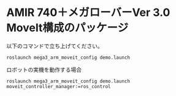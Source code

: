 # AMIR 740＋メガローバーVer 3.0　MoveIt構成のパッケージ

以下のコマンドで立ち上げてください。
```
roslaunch mega3_arm_moveit_config demo.launch
```

ロボットの実機を動作する場合
```
roslaunch mega3_arm_moveit_config demo.launch moveit_controller_manager:=ros_control
```